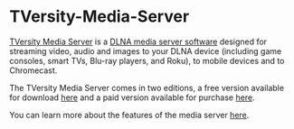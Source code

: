 # TVersity-Media-Server
[TVersity Media Server](http://tversity.com/) is a [DLNA media server software](http://tversity.com/) designed for streaming video, audio and images to your DLNA device (including game consoles, smart TVs, Blu-ray players, and Roku), to mobile devices and to Chromecast.

The TVersity Media Server comes in two editions, a free version available for download [here](http://tversity.com/download/#MediaServer) and a paid version available for purchase [here](http://tversity.com/pro#MediaServer).


You can learn more about the features of the media server [here](http://tversity.com/download/features/).
